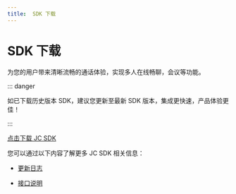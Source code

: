 ```yaml
---
title:  SDK 下载
---
```

# SDK 下载

为您的用户带来清晰流畅的通话体验，实现多人在线畅聊，会议等功能。

::: danger

如已下载历史版本 SDK，建议您更新至最新 SDK 版本，集成更快速，产品体验更佳！

:::

[点击下载 JC
SDK](https://developer.juphoon.com/portal/cn/downloadsdk/download_sdk.php?filename=JC-SDK-Mac-V2_1.tar.gz)

您可以通过以下内容了解更多 JC SDK 相关信息：

- [更新日志](https://developer.juphoon.com/cn/juphoon_platform/05_download/03_log.html?platform=mac)

- [接口说明](/portal/reference/V2.1/ios/)

